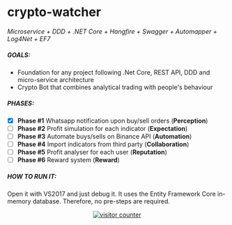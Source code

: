 # crypto-watcher
_Microservice + DDD + .NET Core + Hangfire + Swagger + Automapper + Log4Net + EF7_

##### GOALS:
* Foundation for any project following .Net Core, REST API, DDD and micro-service architecture  
* Crypto Bot that combines analytical trading with people's behaviour

##### PHASES:
- [x]  **Phase #1** Whatsapp notification upon buy/sell orders (**Perception**)  
- [ ]  **Phase #2** Profit simulation for each indicator (**Expectation**)  
- [ ]  **Phase #3** Automate buys/sells on Binance API (**Automation**)  
- [ ]  **Phase #4** Import indicators from third party (**Collaboration**)  
- [ ]  **Phase #5** Profit analyser for each user (**Reputation**)  
- [ ]  **Phase #6** Reward system (**Reward**)

##### HOW TO RUN IT:
Open it with VS2017 and just debug it. It uses the Entity Framework Core in-memory database. Therefore, no pre-steps are required.


<center>
<!-- Start of CuterCounter Code -->
<a href="http://www.cutercounter.com/hit.php?id=gvfxqfa&nd=6&style=38" target="_blank"><img src="http://www.cutercounter.com/hit.php?id=gvfxqfa&nd=6&style=38" border="0" alt="visitor counter"></a>
<!-- End of CuterCounter Code -->
</center>





